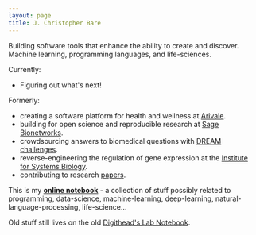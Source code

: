 ```yaml
---
layout: page
title: J. Christopher Bare
---
```


Building software tools that enhance the ability to create and discover. Machine learning, programming languages, and life-sciences.

Currently:
* Figuring out what's next!

Formerly:
* creating a software platform for health and wellness at [Arivale][1].
* building for open science and reproducible research at [Sage Bionetworks][2].
* crowdsourcing answers to biomedical questions with [DREAM challenges][3].
* reverse-engineering the regulation of gene expression at the [Institute for Systems Biology][4].
* contributing to research [papers][5].

This is my **[online notebook][7]** - a collection of stuff possibly related to programming, data-science, machine-learning, deep-learning, natural-language-processing, life-science...

Old stuff still lives on the old [Digithead's Lab Notebook][6].

[1]: https://arivale.com/ "Arivale"
[2]: http://sagebase.org/ "Sage Bionetworks"
[3]: http://dreamchallenges.org/
[4]: https://www.systemsbiology.org/ "Institute for Systems Biology"
[5]: https://scholar.google.com/citations?hl=en&user=EEZ5DLgAAAAJ&view_op=list_works&sortby=pubdate "Publications on Google Scholar"
[6]: https://digitheadslabnotebook.blogspot.com/ "Digithead's Lab Notebook"
[7]: /notebook.html
